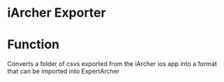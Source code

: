 # iArcher Exporter

# Function

Converts a folder of csvs exported from the iArcher ios app into a format that can be imported into ExpertArcher